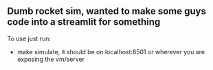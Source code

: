 ## Dumb rocket sim, wanted to make some guys code into a streamlit for something

To use just run:
- make simulate, it should be on localhost:8501 or wherever you are exposing the vm/server